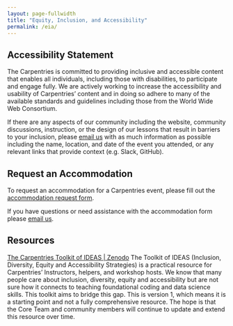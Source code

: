 ```yaml
---
layout: page-fullwidth
title: "Equity, Inclusion, and Accessibility"
permalink: /eia/
---
```


## Accessibility Statement 

The Carpentries is committed to providing inclusive and accessible content that enables all individuals, including those with disabilities, to participate and engage fully. We are actively working to increase the accessibility and usability of Carpentries’ content and in doing so adhere to many of the available standards and guidelines including those from the World Wide Web Consortium. 

If there are any aspects of our community including the website, community discussions, instruction, or the design of our lessons that result in barriers to your inclusion, please [email us](mailto:{{site.contact}}) with as much information as possible including the name, location, and date of the event you attended, or any relevant links that provide context (e.g. Slack, GitHub). 


## Request an Accommodation 

To request an accommodation for a Carpentries event, please fill out the [accommodation request form](#). 

If you have questions or need assistance with the accommodation form please [email us](mailto:{{site.contact}}). 


## Resources 

[The Carpentries Toolkit of IDEAS | Zenodo](https://zenodo.org/record/7041935#.Y--_MWnMJD9)
The Toolkit of IDEAS (Inclusion, Diversity, Equity and Accessibility Strategies) is a practical resource for Carpentries’ Instructors, helpers, and workshop hosts. We know that many people care about inclusion, diversity, equity and accessibility but are not sure how it connects to teaching foundational coding and data science skills. This toolkit aims to bridge this gap. This is version 1, which means it is a starting point and not a fully comprehensive resource. The hope is that the Core Team and community members will continue to update and extend this resource over time.

